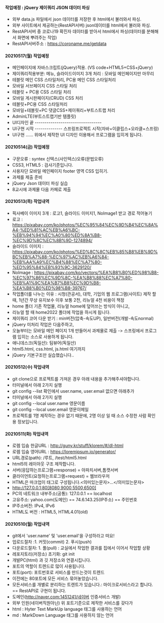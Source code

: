 #### 작업예정 : jQuery 제이쿼리 JSON 데이터 파싱
- 외부 data.js 파일에서 json 데이터를 저장한 후 html에서 불러와서 파싱.
- 외부 사이트에서 제공하는(RestAPI서버) json데이터를 html에서 불러와 파싱.
- RestAPI서버 중 코로나19 확진자 데이터를 받아서 html에서 파싱(데이터를 분해해서 화면에 뿌려주는 작업)
- RestAPI서버주소 : https://coroname.me/getdata

#### 20210517(월) 작업예정
- 메인페이지에 자바스크립트(jQuery)적용. (VS code+HTML5+CSS+jQuery)
- 제이쿼리적용부분: 메뉴, 슬라이드이미지 3개 처리 : 모바일 메인페이지만 마무리
- 테블릿 메인 CSS 스타일처리, PC용 메인 CSS 스타일처리
- 모바일 서브페이지 CSS 스타일 처리
- 테블릿 + PC용 CSS 스타일 처리
- 모바일 게시판페이지(CRUD) CSS 처리
- 테블릿+PC용 CSS 스타일처리
- 모바일+테블릿+PC 댓글CSS+제이쿼리+부트스트랩 처리
- AdminLTE(부트스트랩기반 템플릿)
- UI디자인 끝 ----------------------------------
- UI구현 시작 -------------- 스프링프로젝트 시작(자바+이클립스+오라클+스프링)
- UI구현 ...... 위에서 제작한 UI 디자인 이용해서 프로그램을 입히게 됩니다.

#### 20210514(금) 작업예정
- 구문오류 : syntex 신텍스(사인텍스)오류(문법오류)
- CSS3, HTML5 : 검사기준입니다.
- 사용자단 모바일 메인페이지 footer 영역 CSS 입히기.
- 과제를 제출 준비
- jQuery Json 데이터 파싱 실습
- 8교시에 과제물 다음 카페로 제출

#### 20210513(목) 작업내역
- 픽사베이 이미지 3개 : 로고1, 슬라이드 이미지1, NoImage1 받고 경로 적어놓기
- 로고 : https://pixabay.com/ko/photos/%EC%95%84%EC%9D%B4%EC%8A%A4-%ED%81%AC%EB%A6%BC-%EB%94%94%EC%A0%80%ED%8A%B8-%EC%9D%8C%EC%8B%9D-1274894/
- 슬라이드 이미지 : https://pixabay.com/ko/photos/%ED%8C%8C%EB%85%B8%EB%9D%BC%EB%A7%88-%EC%97%AC%EB%A6%84-%EB%AA%A9%EC%B4%88%EC%A7%80-%ED%95%84%EB%93%9C-3629120/
- NoImage : https://pixabay.com/ko/vectors/%EA%B8%B0%ED%98%B8-%EC%97%86%EC%9D%8C-%EA%B8%88%EC%A7%80-%EB%A1%9C%EA%B7%B8%EC%9D%B8-%EA%B8%B0%ED%98%B8-39767/
- 작업폴더를 나누는 이유 : 시청(관공서), 대학, 기업의 웹 프로그램(사이트) 제작 할 때, 1년간 무상 유지보수 이후 보통 2천, 리뉴얼 4천 비용이 책정
- home 폴더 기존 작업물, 리뉴얼 home에 덮어쓰는 방식이 아니고,
- 리뉴얼 할 때 home2022 폴더에 작업을 하시게 됩니다.
- 제이쿼리 코어 다운 받기 : min버전(압축-속도UP), 일반버전(개발-속도normal)
- jQuery 미처리 작업은 다음주하고,
- 오늘부터는 모바일 메인 페이지 1개 만들어서 과제물로 제출 ->      스프링에서 프로그램 입히는 소스로 사용하게 됩니다.
- 애니데스크(독일산): 팀뷰어(독일산)
- html5.html, css.html, js.html 여기까지
- jQuery 기본구조만 실습했습니다..

#### 20210512(수) 작업내역
- git clone으로 프로젝트를 가져온 경우 아래 내용을 추가해주셔야합니다.
- 터미널에서 아래 2가지 실행
- git config --list 확인에서 user.name, user.email 없으면 아래추가
- 터미널에서 아래 2가지 실행
- git config --local user.name 영문이름
- git config --local user.email 영문이메일
- 프로젝트를 1명 제작하는 경우 없기 때문에, 2명 이상 일 때 소스 수정한 사람 확인용 정보입니다.


#### 20210511(화) 작업내역
- 로렘 입숨 한글URL : http://guny.kr/stuff/klorem/#/dl-html
- 로렘 입숨 영어URL : https://loremipsum.io/generator/
- URL경로(path): /루트, /test/html5.html
- html5의 레이아웃 구조 제작합니다.
- 서버(응답하는프로그램=response) = 아파치서버,톰캣서버
- 클라이언트(요청하는프로그램=request) = 웹브라우저
- HTML은 마크업이 태그로 구성됩니다.<의미있는문자>...</의미있는문자>
- http://127.0.0.1:80[8080,9000,5500,6500]
- PC의 네트워크 내부주소(공통): 127.0.0.1 == localhost
- 고유주소: yahoo.com(도메인) == 74.6.143.25(IP주소) == 주민번호
- IP주소버전: IPv4, IPv6
- HTML도 버전 : HTML5, HTML4.01(old)

#### 20210510(월) 작업내역
- git에서 'user.name' 및 'user.email'을 구성하라고 떠요!
- 업로드절차 :1. 커밋(commit) 2. 푸시(push)
- 다운로드절차: 1. 풀(pull) : 교실에서 작업한 결과를 집에서 이어서 작업할 상황
- 레포지토리(저장소) 초기화: git init
- 개발PC(html) 과 깃 저장소와 연결시킵니다.
- 포트의 역할이 트렌드로 많이 사용됩니다.
- 포트(port): 포트번호로 서비스를 만드는것이 트렌드
- 이전에는 80포트에 모든 서비스 묶어놓았습니다.
- 모든서비스를 개별로 분리하는 트렌트가 있습니다.: 
마이크로서비스라고 합니다. == RestAPI로 구현이 됩니다.
- 도메인(http://naver.com:1451241/네이버 인증서비스 개발)
- 외부 인원(네이버직원아닌) 위 포트기준으로 제작한 서비스를 갖다가
- html : Hyter Text MarkUp language 태그를 사용하는 언어
- md : MarkDown Language 태그를 사용하지 않는 언어